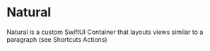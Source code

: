 # Natural

Natural is a custom SwiftUI Container that layouts views similar to a paragraph (see Shortcuts Actions)
